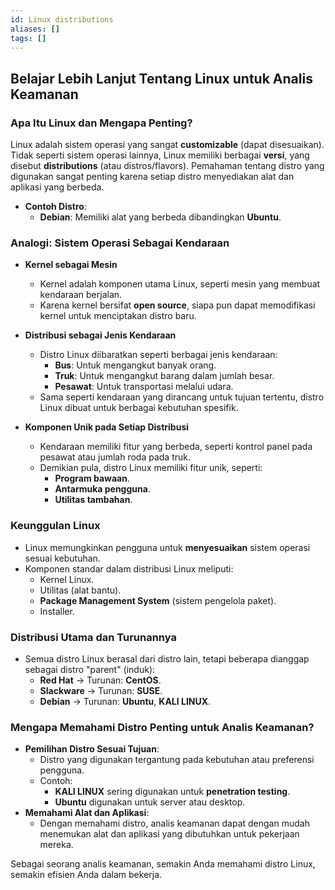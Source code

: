 ```yaml
---
id: Linux distributions
aliases: []
tags: []
---
```


## **Belajar Lebih Lanjut Tentang Linux untuk Analis Keamanan**

### **Apa Itu Linux dan Mengapa Penting?**

Linux adalah sistem operasi yang sangat **customizable** (dapat disesuaikan). Tidak seperti sistem operasi lainnya, Linux memiliki berbagai **versi**, yang disebut **distributions** (atau distros/flavors). Pemahaman tentang distro yang digunakan sangat penting karena setiap distro menyediakan alat dan aplikasi yang berbeda.

- **Contoh Distro**:
  - **Debian**: Memiliki alat yang berbeda dibandingkan **Ubuntu**.

### **Analogi: Sistem Operasi Sebagai Kendaraan**

- **Kernel sebagai Mesin**

  - Kernel adalah komponen utama Linux, seperti mesin yang membuat kendaraan berjalan.
  - Karena kernel bersifat **open source**, siapa pun dapat memodifikasi kernel untuk menciptakan distro baru.

- **Distribusi sebagai Jenis Kendaraan**

  - Distro Linux diibaratkan seperti berbagai jenis kendaraan:
    - **Bus**: Untuk mengangkut banyak orang.
    - **Truk**: Untuk mengangkut barang dalam jumlah besar.
    - **Pesawat**: Untuk transportasi melalui udara.
  - Sama seperti kendaraan yang dirancang untuk tujuan tertentu, distro Linux dibuat untuk berbagai kebutuhan spesifik.

- **Komponen Unik pada Setiap Distribusi**
  - Kendaraan memiliki fitur yang berbeda, seperti kontrol panel pada pesawat atau jumlah roda pada truk.
  - Demikian pula, distro Linux memiliki fitur unik, seperti:
    - **Program bawaan**.
    - **Antarmuka pengguna**.
    - **Utilitas tambahan**.

### **Keunggulan Linux**

- Linux memungkinkan pengguna untuk **menyesuaikan** sistem operasi sesuai kebutuhan.
- Komponen standar dalam distribusi Linux meliputi:
  - Kernel Linux.
  - Utilitas (alat bantu).
  - **Package Management System** (sistem pengelola paket).
  - Installer.

### **Distribusi Utama dan Turunannya**

- Semua distro Linux berasal dari distro lain, tetapi beberapa dianggap sebagai distro "parent" (induk):
  - **Red Hat** → Turunan: **CentOS**.
  - **Slackware** → Turunan: **SUSE**.
  - **Debian** → Turunan: **Ubuntu**, **KALI LINUX**.

### **Mengapa Memahami Distro Penting untuk Analis Keamanan?**

- **Pemilihan Distro Sesuai Tujuan**:
  - Distro yang digunakan tergantung pada kebutuhan atau preferensi pengguna.
  - Contoh:
    - **KALI LINUX** sering digunakan untuk **penetration testing**.
    - **Ubuntu** digunakan untuk server atau desktop.
- **Memahami Alat dan Aplikasi**:
  - Dengan memahami distro, analis keamanan dapat dengan mudah menemukan alat dan aplikasi yang dibutuhkan untuk pekerjaan mereka.

Sebagai seorang analis keamanan, semakin Anda memahami distro Linux, semakin efisien Anda dalam bekerja.
